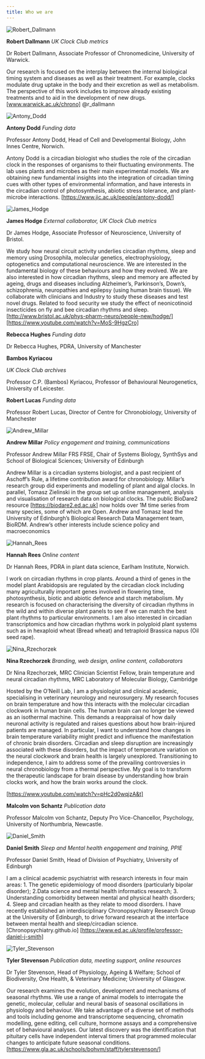 ```yaml
---
title: Who we are
---
```


![Robert_Dallmann](https://user-images.githubusercontent.com/29427778/199306567-dbbc7b77-bf11-46f9-bab8-92fdc929bea7.jpeg)

**Robert Dallmann**
*UK Clock Club metrics*

Dr Robert Dallmann, Associate Professor of Chronomedicine, University of Warwick.

Our research is focused on the interplay between the internal biological timing system and diseases as well as their treatment. For example, clocks modulate drug uptake in the body and their excretion as well as metabolism. The perspective of this work includes to improve already existing treatments and to aid in the development of new drugs.
[www.warwick.ac.uk/chrono]
@r_dallmann


![Antony_Dodd](https://user-images.githubusercontent.com/29427778/199306597-b25acb75-5bf5-444c-ab1d-3f34d58376c1.jpg)

**Antony Dodd** 
*Funding data*

Professor Antony Dodd, Head of Cell and Developmental Biology, John Innes Centre, Norwich.

Antony Dodd is a circadian biologist who studies the role of the circadian clock in the responses of organisms to their fluctuating environments. The lab uses plants and microbes as their main experimental models. We are obtaining new fundamental insights into the integration of circadian timing cues with other types of environmental information, and have interests in the circadian control of photosynthesis, abiotic stress tolerance, and plant-microbe interactions.
[https://www.jic.ac.uk/people/antony-dodd/]


![James_Hodge](https://user-images.githubusercontent.com/29427778/199304107-6c48c8c7-94a2-49e8-8498-027e94bd48f7.jpg)

**James Hodge**
*External collaborator, UK Clock Club metrics*

Dr James Hodge, Associate Professor of Neuroscience, University of Bristol.

We study how neural circuit activity underlies circadian rhythms, sleep and memory using Drosophila, molecular genetics, electrophysiology, optogenetics and computational neuroscience. We are interested in the fundamental biology of these behaviours and how they evolved. We are also interested in how circadian rhythms, sleep and memory are affected by ageing, drugs and diseases including Alzheimer’s, Parkinson’s, Down’s, schizophrenia, neuropathies and epilepsy (using human brain tissue). We collaborate with clinicians and Industry to study these diseases and test novel drugs. Related to food security we study the effect of neonicotinoid insecticides on fly and bee circadian rhythms and sleep.
[http://www.bristol.ac.uk/phys-pharm-neuro/people-new/hodge/]  
[https://www.youtube.com/watch?v=MoS-9HgzCro]


**Rebecca Hughes**
*Funding data*

Dr Rebecca Hughes, PDRA, University of Manchester

**Bambos Kyriacou**

*UK Clock Club archives*

Professor C.P. (Bambos) Kyriacou, Professor of Behavioural Neurogenetics, University of Leicester.

**Robert Lucas**
*Funding data*

Professor Robert Lucas, Director of Centre for Chronobiology, University of Manchester

![Andrew_Millar](https://user-images.githubusercontent.com/29427778/199304919-417de469-c138-45c2-a200-fb971a34400c.jpg)

**Andrew Millar**
*Policy engagement and training, communications*

Professor Andrew Millar FRS FRSE, Chair of Systems Biology, SynthSys and School of Biological Sciences; University of Edinburgh

Andrew Millar is a circadian systems biologist, and a past recipient of Aschoff’s Rule, a lifetime contribution award for chronobiology. Millar’s research group did experiments and modelling of plant and algal clocks. In parallel, Tomasz Zielinski in the group set up online management, analysis and visualisation of research data on biological clocks. The public BioDare2 resource [https://biodare2.ed.ac.uk] now holds over 1M time series from many species, some of which are Open. Andrew and Tomasz lead the University of Edinburgh’s Biological Research Data Management team, BioRDM.
Andrew’s other interests include science policy and macroeconomics

![Hannah_Rees](https://user-images.githubusercontent.com/29427778/199305926-22d154d1-8309-44d0-9e78-502ad3e5beec.jpg)

**Hannah Rees**
*Online content*

Dr Hannah Rees, PDRA in plant data science, Earlham Institute, Norwich.

I work on circadian rhythms in crop plants. Around a third of genes in the model plant Arabidopsis are regulated by the circadian clock including many agriculturally important genes involved in flowering time, photosynthesis, biotic and abiotic defence and starch metabolism. My research is focused on characterising the diversity of circadian rhythms in the wild and within diverse plant panels to see if we can match the best plant rhythms to particular environments. I am also interested in circadian transcriptomics and how circadian rhythms work in polyploid plant systems such as in hexaploid wheat (Bread wheat) and tetraploid Brassica napus (Oil seed rape).


![Nina_Rzechorzek](https://user-images.githubusercontent.com/29427778/199306721-bc693d15-766e-4129-b587-1dcf50c3763a.JPG)

**Nina Rzechorzek**
*Branding, web design, online content, collaborators*

Dr Nina Rzechorzek, MRC Clinician Scientist Fellow, brain temperature and neural circadian rhythms, MRC Laboratory of Molecular Biology, Cambridge

Hosted by the O’Neill Lab, I am a physiologist and clinical academic, specialising in veterinary neurology and neurosurgery. My research focuses on brain temperature and how this interacts with the molecular circadian clockwork in human brain cells. The human brain can no longer be viewed as an isothermal machine. This demands a reappraisal of how daily neuronal activity is regulated and raises questions about how brain-injured patients are managed. In particular, I want to understand how changes in brain temperature variability might predict and influence the manifestation of chronic brain disorders. Circadian and sleep disruption are increasingly associated with these disorders, but the impact of temperature variation on the neural clockwork and brain health is largely unexplored.
Transitioning to independence, I aim to address some of the prevailing controversies in neural chronobiology from a thermal perspective. My goal is to transform the therapeutic landscape for brain disease by understanding how brain clocks work, and how the brain works around the clock.

[https://www.youtube.com/watch?v=pHc2d0wqjzA&t]

**Malcolm von Schantz**
*Publication data*

Professor Malcolm von Schantz, Deputy Pro Vice-Chancellor, Psychology, University of Northumbria, Newcastle.



![Daniel_Smith](https://user-images.githubusercontent.com/29427778/199307264-b1f66509-808a-4b6c-bec3-babe5237feef.jpg)

**Daniel Smith**
*Sleep and Mental health engagement and training, PPIE*

Professor Daniel Smith, Head of Division of Psychiatry, University of Edinburgh

I am a clinical academic psychiatrist with research interests in four main areas: 1. The genetic epidemiology of mood disorders (particularly bipolar disorder); 2.Data science and mental health informatics research; 3. Understanding comorbidity between mental and physical health disorders; 4. Sleep and circadian health as they relate to mood disorders. I have recently established an interdisciplinary Chronopsychiatry Research Group at the University of Edinburgh, to drive forward research at the interface between mental health and sleep/circadian science. 
[Chronopsychiatry.github.io]
[https://www.ed.ac.uk/profile/professor-daniel-j-smith]


![Tyler_Stevenson](https://user-images.githubusercontent.com/29427778/199307362-2e498d07-9218-4dc0-b566-bff4bbf522a2.jpg)

**Tyler Stevenson**
*Publication data, meeting support, online resources*

Dr Tyler Stevenson, Head of Physiology, Ageing & Welfare; School of Biodiversity, One Health, & Veterinary Medicine; University of Glasgow. 

Our research examines the evolution, development and mechanisms of seasonal rhythms. We use a range of animal models to interrogate the genetic, molecular, cellular and neural basis of seasonal oscillations in physiology and behaviour. We take advantage of a diverse set of methods and tools including genome and transcriptome sequencing, chromatin modelling, gene editing, cell culture, hormone assays and a comprehensive set of behavioural analyses. Our latest discovery was the identification that pituitary cells have independent interval timers that programmed molecular changes to anticipate future seasonal conditions. 
[https://www.gla.ac.uk/schools/bohvm/staff/tylerstevenson/]





